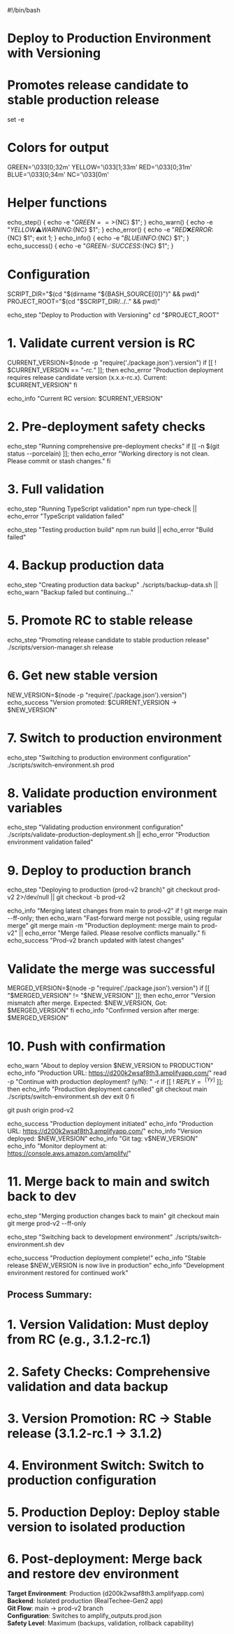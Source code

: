 #!/bin/bash

# Deploy to Production Environment with Versioning
# Promotes release candidate to stable production release

set -e

# Colors for output
GREEN='\033[0;32m'
YELLOW='\033[1;33m'
RED='\033[0;31m'
BLUE='\033[0;34m'
NC='\033[0m'

# Helper functions
echo_step() { echo -e "${GREEN}==>${NC} $1"; }
echo_warn() { echo -e "${YELLOW}⚠️  WARNING:${NC} $1"; }
echo_error() { echo -e "${RED}❌ ERROR:${NC} $1"; exit 1; }
echo_info() { echo -e "${BLUE}ℹ️  INFO:${NC} $1"; }
echo_success() { echo -e "${GREEN}✅ SUCCESS:${NC} $1"; }

# Configuration
SCRIPT_DIR="$(cd "$(dirname "${BASH_SOURCE[0]}")" && pwd)"
PROJECT_ROOT="$(cd "$SCRIPT_DIR/../.." && pwd)"

echo_step "Deploy to Production with Versioning"
cd "$PROJECT_ROOT"

# 1. Validate current version is RC
CURRENT_VERSION=$(node -p "require('./package.json').version")
if [[ ! $CURRENT_VERSION == *"-rc."* ]]; then
    echo_error "Production deployment requires release candidate version (x.x.x-rc.x). Current: $CURRENT_VERSION"
fi

echo_info "Current RC version: $CURRENT_VERSION"

# 2. Pre-deployment safety checks
echo_step "Running comprehensive pre-deployment checks"
if [[ -n $(git status --porcelain) ]]; then
    echo_error "Working directory is not clean. Please commit or stash changes."
fi

# 3. Full validation
echo_step "Running TypeScript validation"
npm run type-check || echo_error "TypeScript validation failed"

echo_step "Testing production build"
npm run build || echo_error "Build failed"

# 4. Backup production data
echo_step "Creating production data backup"
./scripts/backup-data.sh || echo_warn "Backup failed but continuing..."

# 5. Promote RC to stable release
echo_step "Promoting release candidate to stable production release"
./scripts/version-manager.sh release

# 6. Get new stable version
NEW_VERSION=$(node -p "require('./package.json').version")
echo_success "Version promoted: $CURRENT_VERSION → $NEW_VERSION"

# 7. Switch to production environment
echo_step "Switching to production environment configuration"
./scripts/switch-environment.sh prod

# 8. Validate production environment variables
echo_step "Validating production environment configuration"
./scripts/validate-production-deployment.sh || echo_error "Production environment validation failed"

# 9. Deploy to production branch
echo_step "Deploying to production (prod-v2 branch)"
git checkout prod-v2 2>/dev/null || git checkout -b prod-v2

echo_info "Merging latest changes from main to prod-v2"
if ! git merge main --ff-only; then
    echo_warn "Fast-forward merge not possible, using regular merge"
    git merge main -m "Production deployment: merge main to prod-v2" || echo_error "Merge failed. Please resolve conflicts manually."
fi
echo_success "Prod-v2 branch updated with latest changes"

# Validate the merge was successful
MERGED_VERSION=$(node -p "require('./package.json').version")
if [[ "$MERGED_VERSION" != "$NEW_VERSION" ]]; then
    echo_error "Version mismatch after merge. Expected: $NEW_VERSION, Got: $MERGED_VERSION"
fi
echo_info "Confirmed version after merge: $MERGED_VERSION"

# 10. Push with confirmation
echo_warn "About to deploy version $NEW_VERSION to PRODUCTION"
echo_info "Production URL: https://d200k2wsaf8th3.amplifyapp.com/"
read -p "Continue with production deployment? (y/N): " -r
if [[ ! $REPLY =~ ^[Yy]$ ]]; then
    echo_info "Production deployment cancelled"
    git checkout main
    ./scripts/switch-environment.sh dev
    exit 0
fi

git push origin prod-v2

echo_success "Production deployment initiated"
echo_info "Production URL: https://d200k2wsaf8th3.amplifyapp.com/"
echo_info "Version deployed: $NEW_VERSION"
echo_info "Git tag: v$NEW_VERSION"
echo_info "Monitor deployment at: https://console.aws.amazon.com/amplify/"

# 11. Merge back to main and switch back to dev
echo_step "Merging production changes back to main"
git checkout main
git merge prod-v2 --ff-only

echo_step "Switching back to development environment"
./scripts/switch-environment.sh dev

echo_success "Production deployment complete!"
echo_info "Stable release $NEW_VERSION is now live in production"
echo_info "Development environment restored for continued work"

## Process Summary:
# 1. **Version Validation**: Must deploy from RC (e.g., 3.1.2-rc.1)
# 2. **Safety Checks**: Comprehensive validation and data backup
# 3. **Version Promotion**: RC → Stable release (3.1.2-rc.1 → 3.1.2)
# 4. **Environment Switch**: Switch to production configuration
# 5. **Production Deploy**: Deploy stable version to isolated production
# 6. **Post-deployment**: Merge back and restore dev environment

**Target Environment**: Production (d200k2wsaf8th3.amplifyapp.com)  
**Backend**: Isolated production (RealTechee-Gen2 app)  
**Git Flow**: main → prod-v2 branch  
**Configuration**: Switches to amplify_outputs.prod.json  
**Safety Level**: Maximum (backups, validation, rollback capability)